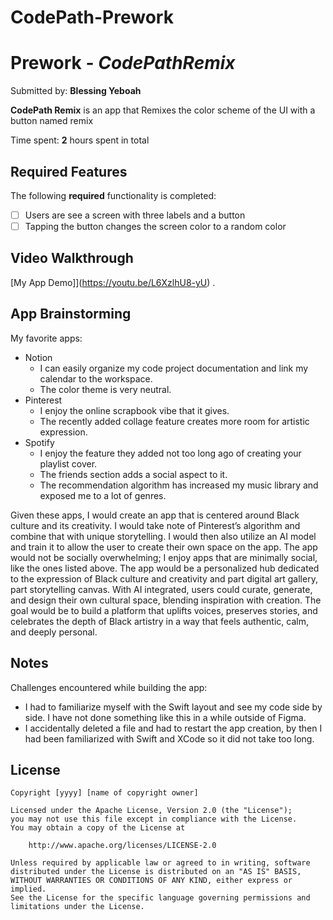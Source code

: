 # CodePath-Prework

# Prework - *CodePathRemix*

Submitted by: **Blessing Yeboah**

**CodePath Remix** is an app that Remixes the color scheme of the UI with a button named remix 

Time spent: **2** hours spent in total

## Required Features

The following **required** functionality is completed:

- [ ] Users are see a screen with three labels and a button
- [ ] Tapping the button changes the screen color to a random color
 
## Video Walkthrough

[My App Demo]](https://youtu.be/L6XzlhU8-yU) .

## App Brainstorming 

My favorite apps:
- Notion
    - I can easily organize my code project documentation and link my calendar to the workspace.
    - The color theme is very neutral.
- Pinterest
    - I enjoy the online scrapbook vibe that it gives.
    - The recently added collage feature creates more room for artistic expression. 
- Spotify
    - I enjoy the feature they added not too long ago of creating your playlist cover.
    - The friends section adds a social aspect to it.
    - The recommendation algorithm has increased my music library and exposed me to a lot of genres.

Given these apps, I would create an app that is centered around Black culture and its creativity. I would take note of Pinterest’s algorithm and combine that with unique storytelling. I would then also utilize an AI model and train it to allow the user to create their own space on the app. The app would not be socially overwhelming; I enjoy apps that are minimally social, like the ones listed above. The app would be a personalized hub dedicated to the expression of Black culture and creativity and part digital art gallery, part storytelling canvas. With AI integrated, users could curate, generate, and design their own cultural space, blending inspiration with creation. The goal would be to build a platform that uplifts voices, preserves stories, and celebrates the depth of Black artistry in a way that feels authentic, calm, and deeply personal.

## Notes

Challenges encountered while building the app:
- I had to familiarize myself with the Swift layout and see my code side by side. I have not done something like this in a while outside of Figma.
- I accidentally deleted a file and had to restart the app creation, by then I had been familiarized with Swift and XCode so it did not take too long.

## License

    Copyright [yyyy] [name of copyright owner]

    Licensed under the Apache License, Version 2.0 (the "License");
    you may not use this file except in compliance with the License.
    You may obtain a copy of the License at

        http://www.apache.org/licenses/LICENSE-2.0

    Unless required by applicable law or agreed to in writing, software
    distributed under the License is distributed on an "AS IS" BASIS,
    WITHOUT WARRANTIES OR CONDITIONS OF ANY KIND, either express or implied.
    See the License for the specific language governing permissions and
    limitations under the License.
